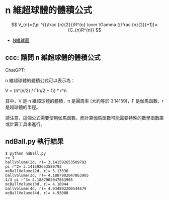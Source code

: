 # n 維超球體的體積公式

$$
V_{n}={\pi ^{{\frac  {n}{2}}}R^{n} \over \Gamma ({\frac  {n}{2}}+1)}={C_{n}R^{n}}
$$

* [N維球面](https://zh.wikipedia.org/zh-tw/N%E7%BB%B4%E7%90%83%E9%9D%A2)

## ccc: 請問 n 維超球體的體積公式

ChatGPT:

n 維超球體的體積公式可以表示為：

V = (π^(n/2) / Γ(n/2 + 1)) * r^n

其中，V 是 n 維超球體的體積，π 是圓周率 (大約等於 3.14159)，Γ 是伽馬函數，r 是超球體的半徑。

請注意，這個公式需要使用伽馬函數，而計算伽馬函數可能需要特殊的數學函數庫或計算工具來進行。

## ndBall.py 執行結果

```
$ python ndBall.py
r= 1
ballVolume(2d, r)= 3.141592653589793
pi r^2= 3.141592653589793
mcBallVolume(2d, r)= 3.13336
ballVolume(3d, r)= 4.1887902047863905
4/3 pi r^3= 4.1887902047863905
mcBallVolume(3d, r)= 4.18944
ballVolume(4d, r)= 4.934802200544679
mcBallVolume(4d, r)= 4.93008
```